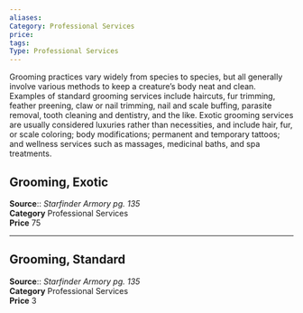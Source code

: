 ```yaml
---
aliases: 
Category: Professional Services
price:  
tags: 
Type: Professional Services
---
```

Grooming practices vary widely from species to species, but all generally involve various methods to keep a creature’s body neat and clean. Examples of standard grooming services include haircuts, fur trimming, feather preening, claw or nail trimming, nail and scale buffing, parasite removal, tooth cleaning and dentistry, and the like. Exotic grooming services are usually considered luxuries rather than necessities, and include hair, fur, or scale coloring; body modifications; permanent and temporary tattoos; and wellness services such as massages, medicinal baths, and spa treatments.  

## Grooming, Exotic

**Source**:: _Starfinder Armory pg. 135_  
**Category** Professional Services  
**Price** 75

---

## Grooming, Standard

**Source**:: _Starfinder Armory pg. 135_  
**Category** Professional Services  
**Price** 3
